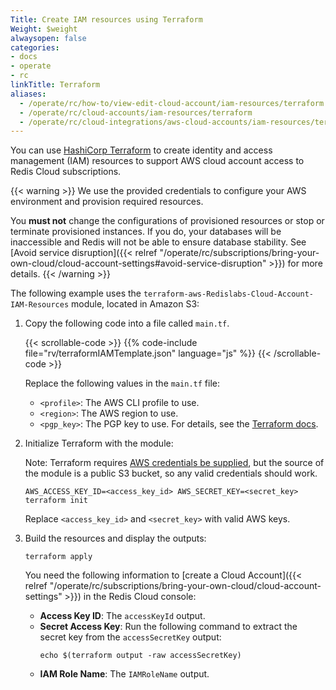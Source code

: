 ```yaml
---
Title: Create IAM resources using Terraform
Weight: $weight
alwaysopen: false
categories:
- docs
- operate
- rc
linkTitle: Terraform
aliases:
  - /operate/rc/how-to/view-edit-cloud-account/iam-resources/terraform
  - /operate/rc/cloud-accounts/iam-resources/terraform
  - /operate/rc/cloud-integrations/aws-cloud-accounts/iam-resources/terraform
---
```

You can use [HashiCorp Terraform](https://www.terraform.io/intro/index.html) to create identity and access management (IAM) resources to support AWS cloud account access to Redis Cloud subscriptions.

{{< warning >}}
We use the provided credentials to configure your AWS environment and provision required resources.

You **must not** change the configurations of provisioned resources or stop or terminate provisioned instances. If you do, your databases will be inaccessible and Redis will not be able to ensure database stability. See [Avoid service disruption]({{< relref "/operate/rc/subscriptions/bring-your-own-cloud/cloud-account-settings#avoid-service-disruption" >}}) for more details.
{{< /warning >}}

The following example uses the `terraform-aws-Redislabs-Cloud-Account-IAM-Resources` module, located in Amazon&nbsp;S3:


1. Copy the following code into a file called `main.tf`.

    {{< scrollable-code >}}
{{% code-include file="rv/terraformIAMTemplate.json" language="js" %}}
    {{< /scrollable-code >}}

    Replace the following values in the `main.tf` file:

    - `<profile>`: The AWS CLI profile to use.
    - `<region>`: The AWS region to use.
    - `<pgp_key>`: The PGP key to use. For details, see the [Terraform docs](https://registry.terraform.io/providers/hashicorp/aws/latest/docs/resources/iam_user_login_profile#pgp_key).

2. Initialize Terraform with the module:

    Note: Terraform requires [AWS credentials be supplied](https://www.terraform.io/docs/language/modules/sources.html#s3-bucket), but the source of the module is a public S3 bucket, so any valid credentials should work. 

    ```
    AWS_ACCESS_KEY_ID=<access_key_id> AWS_SECRET_KEY=<secret_key> terraform init
    ```

    Replace `<access_key_id>` and `<secret_key>` with valid AWS keys.

3. Build the resources and display the outputs:

    ```
    terraform apply
    ```

    You need the following information to [create a Cloud Account]({{< relref "/operate/rc/subscriptions/bring-your-own-cloud/cloud-account-settings" >}}) in the Redis Cloud console:

    - **Access Key ID**: The `accessKeyId` output.
    - **Secret Access Key**: Run the following command to extract the secret key from the `accessSecretKey` output:
        ``` shell
        echo $(terraform output -raw accessSecretKey)
        ```
    - **IAM Role Name**: The `IAMRoleName` output.

